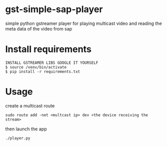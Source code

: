 # gst-simple-sap-player
simple python gstreamer player for playing multicast video and reading the meta data of the video from sap 


# Install requirements
  
    INSTALL GSTREAMER LIBS GOOGLE IT YOURSELF  
    $ source /venv/bin/activate 
    $ pip install -r requirements.txt

# Usage 

create a multicast route 

    sudo route add -net <multcast ip> dev <the device receiving the stream>

then launch the app
  
    ./player.py
